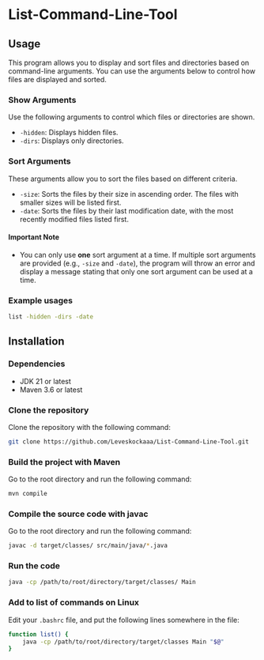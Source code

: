 # **List-Command-Line-Tool**

## **Usage**

This program allows you to display and sort files and directories based on command-line arguments. You can use the arguments below to control how files are displayed and sorted.

### **Show Arguments**

Use the following arguments to control which files or directories are shown.

- `-hidden`: Displays hidden files.
- `-dirs`: Displays only directories.

### **Sort Arguments**

These arguments allow you to sort the files based on different criteria.

- `-size`: Sorts the files by their size in ascending order. The files with smaller sizes will be listed first.
- `-date`: Sorts the files by their last modification date, with the most recently modified files listed first.

#### **Important Note**

- You can only use **one** sort argument at a time. If multiple sort arguments are provided (e.g., `-size` and `-date`), the program will throw an error and display a message stating that only one sort argument can be used at a time.

### **Example usages**

```bash
list -hidden -dirs -date
```

## **Installation**

### **Dependencies**

- JDK 21 or latest  
- Maven 3.6 or latest

### **Clone the repository**

Clone the repository with the following command:

```sh
git clone https://github.com/Leveskockaaa/List-Command-Line-Tool.git
```

### **Build the project with Maven**

Go to the root directory and run the following command:  

```sh
mvn compile
```

### **Compile the source code with javac**

Go to the root directory and run the following command:  

```sh
javac -d target/classes/ src/main/java/*.java
```

### **Run the code**

```sh
java -cp /path/to/root/directory/target/classes/ Main
```

### **Add to list of commands on Linux**

Edit your `.bashrc` file, and put the following lines somewhere in the file:  

```bash
function list() {
    java -cp /path/to/root/directory/target/classes Main "$@"
}
```
